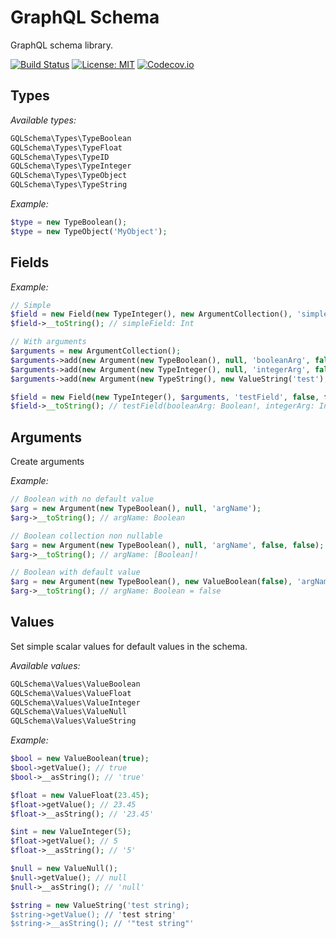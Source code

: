 # GraphQL Schema

GraphQL schema library.

[![Build Status](https://travis-ci.org/oligus/schema.svg?branch=master)](https://travis-ci.org/oligus/schema)
[![License: MIT](https://img.shields.io/badge/License-MIT-yellow.svg)](https://opensource.org/licenses/MIT)
[![Codecov.io](https://codecov.io/gh/oligus/schema/branch/master/graphs/badge.svg)](https://codecov.io/gh/oligus/schema)

## Types

*Available types:*

```php
GQLSchema\Types\TypeBoolean
GQLSchema\Types\TypeFloat
GQLSchema\Types\TypeID
GQLSchema\Types\TypeInteger
GQLSchema\Types\TypeObject
GQLSchema\Types\TypeString
```

*Example:*

```php
$type = new TypeBoolean();
$type = new TypeObject('MyObject');
```
## Fields

*Example:*

```php
// Simple
$field = new Field(new TypeInteger(), new ArgumentCollection(), 'simpleField', true, false);
$field->__toString(); // simpleField: Int

// With arguments
$arguments = new ArgumentCollection();
$arguments->add(new Argument(new TypeBoolean(), null, 'booleanArg', false, false));
$arguments->add(new Argument(new TypeInteger(), null, 'integerArg', false, false));
$arguments->add(new Argument(new TypeString(), new ValueString('test'), 'stringArg', false));

$field = new Field(new TypeInteger(), $arguments, 'testField', false, false);
$field->__toString(); // testField(booleanArg: Boolean!, integerArg: Int!, stringArg: String! = "test"): Int!'

```

## Arguments

Create arguments

*Example:*

```php
// Boolean with no default value
$arg = new Argument(new TypeBoolean(), null, 'argName');
$arg->__toString(); // argName: Boolean

// Boolean collection non nullable
$arg = new Argument(new TypeBoolean(), null, 'argName', false, false);
$arg->__toString(); // argName: [Boolean]!

// Boolean with default value
$arg = new Argument(new TypeBoolean(), new ValueBoolean(false), 'argName', false, false);
$arg->__toString(); // argName: Boolean = false

```

## Values

Set simple scalar values for default values in the schema. 

*Available values:*

```php
GQLSchema\Values\ValueBoolean
GQLSchema\Values\ValueFloat
GQLSchema\Values\ValueInteger
GQLSchema\Values\ValueNull
GQLSchema\Values\ValueString
```

*Example:*

```php
$bool = new ValueBoolean(true);
$bool->getValue(); // true
$bool->__asString(); // 'true'

$float = new ValueFloat(23.45);
$float->getValue(); // 23.45
$float->__asString(); // '23.45'

$int = new ValueInteger(5);
$float->getValue(); // 5
$float->__asString(); // '5'

$null = new ValueNull();
$null->getValue(); // null
$null->__asString(); // 'null'

$string = new ValueString('test string);
$string->getValue(); // 'test string'
$string->__asString(); // '"test string"'
```
